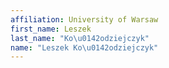```yaml
---
affiliation: University of Warsaw
first_name: Leszek
last_name: "Ko\u0142odziejczyk"
name: "Leszek Ko\u0142odziejczyk"
---
```

